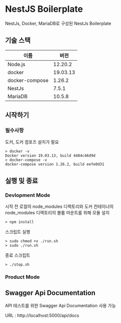 # NestJS Boilerplate

NestJs, Docker, MariaDB로 구성된 NestJs Boilerplate

## 기술 스택

| 이름           | 버전     |
| -------------- | -------- |
| Node.js        | 12.20.2  |
| docker         | 19.03.13 |
| docker-compose | 1.26.2   |
| NestJs         | 7.5.1    |
| MariaDB        | 10.5.8   |

## 시작하기

### 필수사항

도커, 도커 컴포즈 설치가 필요

```
> docker -v
Docker version 19.03.13, build 4484c46d9d
> docker-compose -v
docker-compose version 1.26.2, build eefe0d31
```

## 실행 및 종료

### Devlopment Mode

시작 전 로컬의 node_modules 디렉토리와 도커 컨테이너의<br>
node_modules 디렉토리의 볼륨 마운트를 위해 모듈 설치

```
> npm install
```

스크립트 실행

```
> sudo chmod +x ./run.sh
> sudo ./run.sh
```

종료 스크립트

```
> ./stop.sh
```

### Product Mode

## Swagger Api Documentation

API 테스트를 위한 Swagger Api Documentation 사용 가능

URL : http://localhost:5000/api/docs
